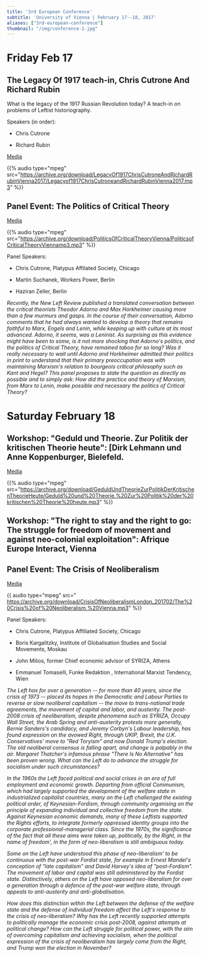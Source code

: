 ```yaml
---
title: '3rd European Conference'
subtitle: 'University of Vienna | February 17--18, 2017'
aliases: ["3rd-european-conference"]
thumbnail: "/img/conference-1.jpg"
---
```


# Friday Feb 17

## The Legacy Of 1917 teach-in, Chris Cutrone And Richard Rubin

What is the legacy of the 1917 Russian Revolution today? A teach-in on problems of Leftist historiography.

Speakers (in order):

- Chris Cutrone

- Richard Rubin

[Media](https://platypus1917.org/2017/03/14/legacy-1917-teach-chris-cutrone-richard-rubin-platypus-3rd-european-conference-vienna-2017/)


{{% audio type="mpeg" src="https://archive.org/download/LegacyOf1917ChrisCutroneAndRichardRubinVienna2017/Legacyof1917ChrisCutroneandRichardRubinVienna2017.mp3" %}}

## Panel Event: The Politics of Critical Theory

[Media](https://platypus1917.org/2017/03/14/politics-critical-theory-stereo-platypus-3rd-european-conference-vienna/)


{{% audio type="mpeg" src="https://archive.org/download/PoliticsOfCriticalTheoryVienna/PoliticsofCriticalTheoryViennamp3.mp3" %}}

Panel Speakers:

- Chris Cutrone, Platypus Affilated Society, Chicago

- Martin Suchanek, Workers Power, Berlin

- Haziran Zeller, Berlin

*Recently, the New Left Review published a translated conversation between the critical theorists Theodor Adorno and Max Horkheimer causing more than a few murmurs and gasps. In the course of their conversation, Adorno comments that he had always wanted to develop a theory that remains faithful to Marx, Engels and Lenin, while keeping up with culture at its most advanced. Adorno, it seems, was a Leninist. As surprising as this evidence might have been to some, is it not more shocking that Adorno's politics, and the politics of Critical Theory, have remained taboo for so long? Was it really necessary to wait until Adorno and Horkheimer admitted their politics in print to understand that their primary preoccupation was with maintaining Marxism's relation to bourgeois critical philosophy such as Kant and Hegel? This panel proposes to state the question as directly as possible and to simply ask: How did the practice and theory of Marxism, from Marx to Lenin, make possible and necessary the politics of Critical Theory?*

# Saturday February 18

## Workshop: "Geduld und Theorie. Zur Politik der kritischen Theorie heute": [Dirk Lehmann und Anne Koppenburger, Bielefeld.

[Media](https://platypus1917.org/2017/03/14/audio-geduld-und-theorie-zur-politik-der-kritischen-theorie-heute-platypus-3rd-european-conference-vienna/)

{{% audio type="mpeg" src="https://archive.org/download/GeduldUndTheorieZurPolitikDerKritischenTheorieHeute/Geduld%20und%20Theorie.%20Zur%20Politik%20der%20kritischen%20Theorie%20heute.mp3" %}}

## Workshop: "The right to stay and the right to go: The struggle for freedom of movement and against neo-colonial exploitation": Afrique Europe Interact, Vienna

## Panel Event: The Crisis of Neoliberalism

[Media](https://platypus1917.org/2017/03/14/crisis-neoliberalism-platypus-3rd-european-conference-vienna-2017/)

{{ audio type="mpeg" src=" https://archive.org/download/CrisisOfNeoliberalismLondon_201702/The%20Crisis%20of%20Neoliberalism,%20Vienna.mp3" %}}

Panel Speakers:

- Chris Cutrone, Platypus Affiliated Society, Chicago

- Boris Kargalitzky, Institute of Globalisation Studies and Social Movements, Moskau

- John Milios, former Chief economic advisor of SYRIZA, Athens

- Emmanuel Tomaselli, Funke Redaktion , International Marxist Tendency, Wien

*The Left has for over a generation -- for more than 40 years, since the crisis of 1973 -- placed its hopes in the Democratic and Labour Parties to reverse or slow neoliberal capitalism -- the move to trans-national trade agreements, the movement of capital and labor, and austerity. The post-2008 crisis of neoliberalism, despite phenomena such as SYRIZA, Occupy Wall Street, the Arab Spring and anti-austerity protests more generally, Bernie Sanders's candidacy, and Jeremy Corbyn's Labour leadership, has found expression on the avowed Right, through UKIP, Brexit, the U.K. Conservatives' move to "Red Toryism" and now Donald Trump's election. The old neoliberal consensus is falling apart, and change is palpably in the air. Margaret Thatcher's infamous phrase "There Is No Alternative" has been proven wrong. What can the Left do to advance the struggle for socialism under such circumstances?*

*In the 1960s the Left faced political and social crises in an era of full employment and economic growth. Departing from official Communism, which had largely supported the development of the welfare state in industrialized capitalist countries, many on the Left challenged the existing political order, of Keynesian-Fordism, through community organising on the principle of expanding individual and collective freedom from the state. Against Keynesian economic demands, many of these Leftists supported the Rights efforts, to integrate formerly oppressed identity groups into the corporate professional-managerial class. Since the 1970s, the significance of the fact that all these aims were taken up, politically, by the Right, in the name of freedom', in the form of neo-liberalism is still ambiguous today.*

*Some on the Left have understood this phase of neo-liberalism' to be continuous with the post-war Fordist state, for example in Ernest Mandel's conception of "late capitalism" and David Harvey's idea of "post-Fordism". The movement of labor and capital was still administered by the Fordist state. Distinctively, others on the Left have opposed neo-liberalism for over a generation through a defence of the post-war welfare state, through appeals to anti-austerity and anti-globalisation.*

*How does this distinction within the Left between the defense of the welfare state and the defense of individual freedom affect the Left's response to the crisis of neo-liberalism? Why has the Left recently supported attempts to politically manage the economic crisis post-2008, against attempts at political change? How can the Left struggle for political power, with the aim of overcoming capitalism and achieving socialism, when the political expression of the crisis of neoliberalism has largely come from the Right, and Trump won the election in November?*
